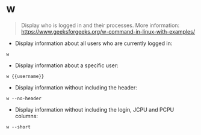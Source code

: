 # w

> Display who is logged in and their processes.
> More information: <https://www.geeksforgeeks.org/w-command-in-linux-with-examples/>

- Display information about all users who are currently logged in:

`w`

- Display information about a specific user:

`w {{username}}`

- Display information without including the header:

`w --no-header`

- Display information without including the login, JCPU and PCPU columns:

`w --short`
